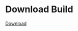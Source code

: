 
# Download Build
[Download](https://github.com/Carmelosmexy1/Zoid-Updated/releases/tag/Download)
          



































































































